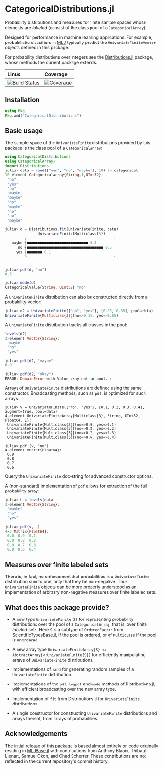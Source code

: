 # CategoricalDistributions.jl

Probability distributions and measures for finite sample spaces whose
elements are *labeled* (consist of the class pool of a
`CategoricalArray`).

Designed for performance in machine learning applications. For
example, probabilistic classifiers in
[MLJ](https://alan-turing-institute.github.io/MLJ.jl/dev/) typically
predict the `UnivariateFiniteVector` objects defined in this package.

For probability distributions over integers see the
[Distributions.jl](https://juliastats.org/Distributions.jl/stable/univariate/#Discrete-Distributions)
package, whose methods the current package extends.

| Linux | Coverage |
| :------------ | :------- |
| [![Build Status](https://github.com/JuliaAI/CategoricalDistributions.jl/workflows/CI/badge.svg)](https://github.com/JuliaAI/CategoricalDistributions.jl/actions) | [![Coverage](https://codecov.io/gh/JuliaAI/CategoricalDistributions.jl/branch/master/graph/badge.svg)](https://codecov.io/github/JuliaAI/CategoricalDistributions.jl?branch=dev) |

## Installation

```julia
using Pkg
Pkg.add("CategoricalDistributions")
```

## Basic usage

The sample space of the `UnivariateFinite` distributions provided by
this package is the class pool of a `CategoricalArray`:

```julia
using CategoricalDistributions
using CategoricalArrays
import Distributions
julia> data = rand(["yes", "no", "maybe"], 10) |> categorical
10-element CategoricalArray{String,1,UInt32}:
 "no"
 "yes"
 "no"
 "maybe"
 "maybe"
 "no"
 "maybe"
 "no"
 "no"
 "maybe"

julia> d = Distributions.fit(UnivariateFinite, data)
               UnivariateFinite{Multiclass{3}}
         ┌                                        ┐
   maybe ┤■■■■■■■■■■■■■■■■■■■■■■■■■■■■ 0.4
      no ┤■■■■■■■■■■■■■■■■■■■■■■■■■■■■■■■■■■■ 0.5
     yes ┤■■■■■■■ 0.1
         └                                        ┘


julia> pdf(d, "no")
0.5

julia> mode(d)
CategoricalValue{String, UInt32} "no"
```

A `UnivariateFinite` distribution can also be constructed directly
from a probability vector:

```julia
julia> d2 = UnivariateFinite(["no", "yes"], [0.15, 0.85], pool=data)
UnivariateFinite{Multiclass{3}}(no=>0.15, yes=>0.85)
```

A `UnivariateFinite` distribution tracks all classes in the pool:

```julia
levels(d2)
3-element Vector{String}:
 "maybe"
 "no"
 "yes"

julia> pdf(d2, "maybe")
0.0

julia> pdf(d2, "okay")
ERROR: DomainError with Value okay not in pool. :
```

Arrays of `UnivariateFinite` distributions are defined using the same
constructor. Broadcasting methods, such as `pdf`, is optimized for
such arrays:

```
julia> v = UnivariateFinite(["no", "yes"], [0.1, 0.2, 0.3, 0.4], augment=true, pool=data)
4-element UnivariateFiniteArray{Multiclass{3}, String, UInt32, Float64, 1}:
 UnivariateFinite{Multiclass{3}}(no=>0.9, yes=>0.1)
 UnivariateFinite{Multiclass{3}}(no=>0.8, yes=>0.2)
 UnivariateFinite{Multiclass{3}}(no=>0.7, yes=>0.3)
 UnivariateFinite{Multiclass{3}}(no=>0.6, yes=>0.4)

julia> pdf.(v, "no")
4-element Vector{Float64}:
 0.9
 0.8
 0.7
 0.6

```

Query the `UnivariateFinite` doc-string for advanced constructor options.

A (non-standard) implementation of `pdf` allows for extraction of the full
probability array:

```julia
julia> L = levels(data)
3-element Vector{String}:
 "maybe"
 "no"
 "yes"

julia> pdf(v, L)
4×3 Matrix{Float64}:
 0.0  0.9  0.1
 0.0  0.8  0.2
 0.0  0.7  0.3
 0.0  0.6  0.4
```


## Measures over finite labeled sets

There is, in fact, no enforcement that probabilities in a
`UnivariateFinite` distribution sum to one, only that they be
non-negative. Thus `UnivariateFinite` objects can be more properly
understood as an implementation of arbitrary non-negative measures
over finite labeled sets.


## What does this package provide?

- A new type `UnivariateFinite{S}` for representing probability
  distributions over the pool of a `CategoricalArray`, that is, over
  finite *labeled* sets. Here `S` is a subtype of `OrderedFactor`
  from ScientificTypesBase.jl, if the pool is ordered, or of
  `Multiclass` if the pool is unordered.

- A new array type `UnivariateFiniteArray{S} <:
  AbstractArray{<:UnivariateFinite{S}}` for efficiently manipulating
  arrays of `UnivariateFinite` distributions.

- Implementations of `rand` for generating random samples of a
  `UnivariateFinite` distribution.

- Implementations of the `pdf`, `logpdf` and `mode` methods of
  Distributions.jl, with efficient broadcasting over the new array
  type.

- Implementation of `fit` from Distributions.jl for `UnivariateFinite`
  distributions.

- A single constructor for constructing `UnivariateFinite`
    distributions and arrays thereof, from arrays of probabilities.

## Acknowledgements

The initial release of this package is based almost entirely on code
originally residing in
[MLJBase.jl](https://github.com/JuliaAI/MLJBase.jl) with contributions
from Anthony Blaom, Thibaut Lienart, Samuel Okon, and Chad
Scherrer. These contributions are not reflected in the current
repository's commit history.
